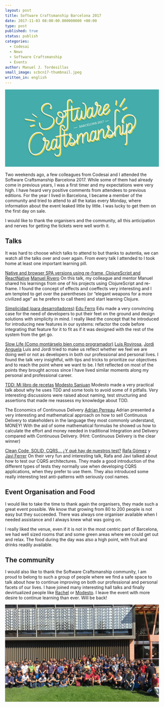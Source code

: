```yaml
---
layout: post
title: Software Craftsmanship Barcelona 2017
date: 2017-11-03 08:00:00.000000000 +00:00
type: post
published: true
status: publish
categories:
  - Codesai
  - News
  - Software Craftsmanship
  - Events
author: Manuel J. Tordesillas
small_image: scbcn17-thumbnail.jpeg
written_in: english
---
```


![SCBCN17 Logo](/assets/scbcn17-logo.jpeg)

Two weekends ago, a few colleagues from Codesai and I attended the Software Craftsmanship Barcelona 2017. While some of them had already come in previous years, I was a first timer and my expectations were very high. I have heard very positive comments from attendees to previous editions. For the year I lived in Barcelona, I became a member of the community and tried to attend to all the katas every Monday, where information about the event leaked little by little. I was lucky to get them on the first day on sale.

I would like to thank the organisers and the community, all this anticipation and nerves for getting the tickets were well worth it. 

## Talks

It was hard to choose which talks to attend to but thanks to autentia, we can watch all the talks over and over again. From every talk I attended to I took home at least one important learning pill.

[Native and browser SPA versions using re-frame, ClojureScript and ReactNative](https://www.youtube.com/watch?v=p1fXJyomXNQ) [Manuel Rivero](https://twitter.com/trikitrok)
On this talk, my colleague and mentor Manuel shared his learnings from one of his projects using ClojureScript and re-frame. I found the concept of effects and coeffects very interesting and I am tempted to get over the parentheses (or “elegant weapons for a more civilized age” as he prefers to call them) and start learning Clojure.

[Simplicidad (para desarrolladores)](https://www.youtube.com/watch?v=6FDxbCzh2sI) [Edu Ferro](https://twitter.com/eferro)
Edu made a very convincing case for the need of developers to put their feet on the ground and design solutions with simplicity in mind. I really liked the concept that he introduced for introducing new features in our systems:  refactor the code before integrating that feature for it to fit as if it was designed with the rest of the system from the get go.

[Slow Life (Como montárselo bien como programador)](https://www.youtube.com/watch?v=BtxhAD3gcPI) [Luis Rovirosa](https://twitter.com/luisrovirosa), [Jordi Anguela](https://twitter.com/jordianguela)
Luis and Jordi tried to make us reflect whether we feel we are doing well or not as developers in both our professional and personal lives. I found the talk very insightful, with tips and tricks to prioritize our objectives and to reach the point where we want to be. I felt reflected on most of the points they brought across since I have lived similar moments along my personal and professional career.

[TDD: Mi libro de recetas](https://www.youtube.com/watch?v=o9yspCrKHV0) [Modesto Sanjuan](https://twitter.com/msanjuan)
Modesto made a very practical talk about why he uses TDD and some tools to avoid some of it pitfalls. Very interesting discussions were raised about naming, test structuring and assertions that made me reassess my knowledge about TDD.

The Economics of Continuous Delivery [Adrian Perreau](https://twitter.com/eidrien)
Adrian presented a very interesting and mathematical approach on how to sell Continuous Delivery to stakeholders in the language they most commonly understand, MONEY! 
With the aid of  some mathematical formulas he showed us how to calculate the effort and money needed in traditional Integration and Delivery compared with Continuous Delivery. (Hint: Continuous Delivery is the clear winner)

[Clean Code, SOLID, CQRS... ¿Y qué hay de nuestros test?](https://www.youtube.com/watch?v=cw6Va1ZW7iI) [Rafa Gómez](https://twitter.com/rafaoe) y [Javi Ferrer](https://twitter.com/JavierCane)
On their very fun and interesting talk, Rafa and Javi talked about how to test our CQRS architectures. They made a good introduction of the different types of tests they normally use when developing CQRS applications, when they prefer to use them. They also introduced some really interesting test anti-patterns with seriously cool names.

## Event Organisation and Food

I would like to take the time to thank again the organisers, they made such a great event possible. We know that growing from 80 to 200 people is not easy but they succeeded. There was always one organiser available when I needed assistance and I always knew what was going on.

I really liked the venue, even if it is not in the most centric part of Barcelona, we had well sized rooms that and some green areas where we could get out and relax. The food during the day was also a high point, with fruit and drinks readily available. 

## The community

I would also like to thank the Software Craftsmanship community, I am proud to belong to such a group of people where we find a safe space to talk about how to continue improving on both our professional and personal facets of our lives. I have joined many interesting hall talks and finally devirtualized people like [Rachel](https://twitter.com/bberrycarmen) or [Modesto](https://twitter.com/msanjuan). I leave the event with more desire to continue learning than ever. Will be back!

![Group Picture](/assets/scbcn17-group.jpeg)